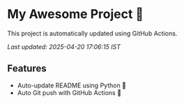 # My Awesome Project 🚀

This project is automatically updated using GitHub Actions.

_Last updated: 2025-04-20 17:06:15 IST_

## Features
- Auto-update README using Python 🐍
- Auto Git push with GitHub Actions 🤖
